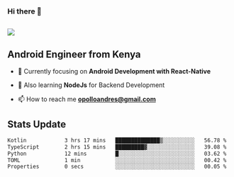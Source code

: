### Hi there 👋
<h2 align="left"><img src="https://readme-typing-svg.herokuapp.com?color='blue'&lines=I'm+Andrew+Opollo😊;Welcome+to+my+Github😜"> </h2>

## Android Engineer from Kenya


- 🌱 Currently focusing on **Android Development with React-Native**

- 🔭 Also learning **NodeJs** for Backend Development

- 📫 How to reach me **opolloandres@gmail.com**


## Stats Update
<!--START_SECTION:waka-->

```txt
Kotlin            3 hrs 17 mins   ██████████████▒░░░░░░░░░░   56.78 %
TypeScript        2 hrs 15 mins   █████████▓░░░░░░░░░░░░░░░   39.08 %
Python            12 mins         █░░░░░░░░░░░░░░░░░░░░░░░░   03.62 %
TOML              1 min           ░░░░░░░░░░░░░░░░░░░░░░░░░   00.42 %
Properties        0 secs          ░░░░░░░░░░░░░░░░░░░░░░░░░   00.05 %
```

<!--END_SECTION:waka-->


